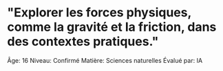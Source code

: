 # "Explorer les forces physiques, comme la gravité et la friction, dans des contextes pratiques."

Âge: 16
Niveau: Confirmé
Matière: Sciences naturelles
Évalué par: IA